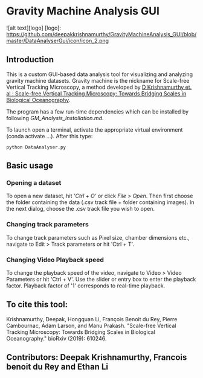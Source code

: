 # Gravity Machine Analysis GUI

![alt text][logo]
[logo]: https://github.com/deepakkrishnamurthy/GravityMachineAnalysis_GUI/blob/master/DataAnalyserGui/icon/icon_2.png


## Introduction
This is a custom GUI-based data analysis tool for visualizing and analyzing gravity machine datasets. Gravity machine is the nickname for Scale-free Vertical Tracking Microscopy, a method developed by [D Krishnamurthy et. al : Scale-free Vertical Tracking Microscopy: Towards Bridging Scales in Biological Oceanography](https://doi.org/10.1101/610246). 

The program has a few run-time dependencies which can be installed by following *GM_Analysis_Installation.md*.

To launch open a terminal, activate the appropriate virtual environment (conda activate ...). After this type:
	
	python DataAnalyser.py

## Basic usage

### Opening a dataset
To open a new dataset, hit *'Ctrl + O'* or click *File > Open*. Then first choose the folder containing the data (.csv track file + folder containing images). In the next dialog, choose the .csv track file you wish to open.

### Changing track parameters
To change track parameters such as Pixel size, chamber dimensions etc., navigate to Edit > Track parameters or hit 'Ctrl + T'. 

### Changing Video Playback speed
To change the playback speed of the video, navigate to Video > Video Parameters or hit 'Ctrl + V'. Use the slider or entry box to enter the playback factor. Playback factor of '1' corresponds to real-time playback.


## To cite this tool:

Krishnamurthy, Deepak, Hongquan Li, François Benoit du Rey, Pierre Cambournac, Adam Larson, and Manu Prakash. "Scale-free Vertical Tracking Microscopy: Towards Bridging Scales in Biological Oceanography." bioRxiv (2019): 610246.




## Contributors: Deepak Krishnamurthy, Francois benoit du Rey and Ethan Li